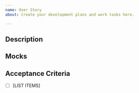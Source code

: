 ```yaml
---
name: User Story
about: Create your development plans and work tasks here.

---
```


## Description
<!--As a [USER],
I need [TO DO THIS],
so that I can [ACCOMPLISH THAT].-->

## Mocks
<!--[INSERT RELEVANT PNG FILE]-->

## Acceptance Criteria

- [ ] [LIST ITEMS]
